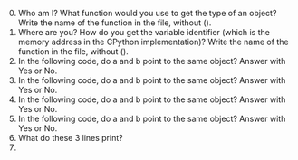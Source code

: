 0. Who am I?
	What function would you use to get the type of an object?
	Write the name of the function in the file, without ().
1. Where are you?
	How do you get the variable identifier (which is the memory address in the CPython implementation)?
	Write the name of the function in the file, without ().
2. In the following code, do a and b point to the same object? Answer with Yes or No.
3. In the following code, do a and b point to the same object? Answer with Yes or No.
4. In the following code, do a and b point to the same object? Answer with Yes or No.
5. In the following code, do a and b point to the same object? Answer with Yes or No.
6. What do these 3 lines print?
7. 
